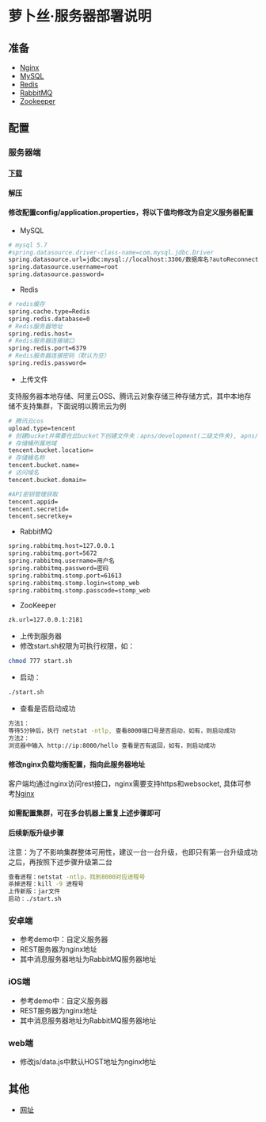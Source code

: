 # 萝卜丝·服务器部署说明

## 准备

- [Nginx](https://github.com/Bytedesk/bytedesk-server/wiki/nginx)
- [MySQL](https://github.com/Bytedesk/bytedesk-server/wiki/mysql)
- [Redis](https://github.com/Bytedesk/bytedesk-server/wiki/redis)
- [RabbitMQ](https://github.com/Bytedesk/bytedesk-server/wiki/rabbitmq)
- [Zookeeper](https://github.com/Bytedesk/bytedesk-server/wiki/zookeeper)

## 配置

### 服务器端

#### [下载](https://github.com/Bytedesk/bytedesk-server/releases/download/v2.1.5-alpha/2.1.5-SNAPSHOT.zip)

#### 解压

#### 修改配置config/application.properties，将以下值均修改为自定义服务器配置

- MySQL

``` bash
# mysql 5.7
#spring.datasource.driver-class-name=com.mysql.jdbc.Driver
spring.datasource.url=jdbc:mysql://localhost:3306/数据库名?autoReconnect=true&characterEncoding=utf8&useSSL=true&serverTimezone=GMT%2B8
spring.datasource.username=root
spring.datasource.password=
```

- Redis

``` bash
# redis缓存
spring.cache.type=Redis
spring.redis.database=0
# Redis服务器地址
spring.redis.host=
# Redis服务器连接端口
spring.redis.port=6379
# Redis服务器连接密码（默认为空）
spring.redis.password=
```

- 上传文件

支持服务器本地存储、阿里云OSS、腾讯云对象存储三种存储方式，其中本地存储不支持集群，下面说明以腾讯云为例

``` bash
# 腾讯云cos
upload.type=tencent
# 创建bucket并需要在此bucket下创建文件夹：apns/development(二级文件夹), apns/production(二级文件夹), avatars, images, voices, files
# 存储桶所属地域
tencent.bucket.location=
# 存储桶名称
tencent.bucket.name=
# 访问域名
tencent.bucket.domain=

#API密钥管理获取
tencent.appid=
tencent.secretid=
tencent.secretkey=
```

- RabbitMQ

``` bash
spring.rabbitmq.host=127.0.0.1
spring.rabbitmq.port=5672
spring.rabbitmq.username=用户名
spring.rabbitmq.password=密码
spring.rabbitmq.stomp.port=61613
spring.rabbitmq.stomp.login=stomp_web
spring.rabbitmq.stomp.passcode=stomp_web
```

- ZooKeeper

``` bash
zk.url=127.0.0.1:2181
```

- 上传到服务器
- 修改start.sh权限为可执行权限，如：

``` bash
chmod 777 start.sh
```

- 启动：

``` bash
./start.sh
```

- 查看是否启动成功

``` bash
方法1：
等待5分钟后，执行 netstat -ntlp, 查看8000端口号是否启动，如有，则启动成功
方法2：
浏览器中输入 http://ip:8000/hello 查看是否有返回，如有，则启动成功
```

#### 修改nginx负载均衡配置，指向此服务器地址

客户端均通过nginx访问rest接口，nginx需要支持https和websocket, 具体可参考[Nginx](https://github.com/Bytedesk/bytedesk-server/wiki/nginx)

#### 如需配置集群，可在多台机器上重复上述步骤即可

#### 后续新版升级步骤

注意：为了不影响集群整体可用性，建议一台一台升级，也即只有第一台升级成功之后，再按照下述步骤升级第二台

``` bash
查看进程：netstat -ntlp，找到8000对应进程号
杀掉进程：kill -9 进程号
上传新版：jar文件
启动：./start.sh
```

### 安卓端

- 参考demo中：自定义服务器
- REST服务器为nginx地址
- 其中消息服务器地址为RabbitMQ服务器地址

### iOS端

- 参考demo中：自定义服务器
- REST服务器为nginx地址
- 其中消息服务器地址为RabbitMQ服务器地址

### web端

- 修改js/data.js中默认HOST地址为nginx地址

## 其他

- [网址](https://github.com/Bytedesk/bytedesk-server/wiki)

